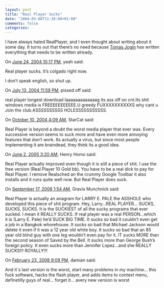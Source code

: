 ```yaml
---
layout: post
title: "Real Player Sucks"
date: "2004-03-08T11:38:00+01:00"
comments: false
categories: 
---
```


<p>I have always hated RealPlayer, and I even thought about writing about it some day. It turns out that there&#8217;s no need because <a href="http://jogin.com/weblog/archives/000504/">Tomas Jogin</a> has written everything that needs to be written already.</p>

<section class="comments">

<div class="comment" id="comment-225">
On <a href="#comment-225" title="Permalink to this comment">June 24, 2004 10:17 PM</a>, yeah
said:
<p>Real player sucks. It&#8217;s colgado right now.</p>

<p>I don&#8217;t speak english, so shut up.</p>


<div class="comment" id="comment-226">
On <a href="#comment-226" title="Permalink to this comment">July 13, 2004 11:59 PM</a>, pissed off
said:
<p>real player longest download laaaaaaaaaaaaag its ass off on cnt.Its shit windows media is FREEEEEEEEEEE.U greedy FUXXXXXXXXXXS why cant u Join the club.ASSSSSSSSSS HOLESSSSSSSSSSS.</p>


<div class="comment" id="comment-227">
On <a href="#comment-227" title="Permalink to this comment">October 10, 2004  4:09 AM</a>, StarCat
said:
<p>Real Player is beyond a doubt the worst media player that ever was. Every successive version seems to suck more and have even more annoying features that don&#8217;t work. Its actually a virus, but since most people implementing it are braindead, they think its a good idea.</p>


<div class="comment" id="comment-228">
On <a href="#comment-228" title="Permalink to this comment">June  2, 2005  3:20 AM</a>, Henry Homo
said:
<p>Real Player actually improved even though it is still a piece of shit. I use the free version (Real Player 10 Gold bb). You have to be a real dick to pay for Real Player. I remove Realsched an the crummy Google Toolbar it also installs and it runs quite well now. But Real Player does suck.</p>


<div class="comment" id="comment-229">
On <a href="#comment-229" title="Permalink to this comment">September 17, 2006  1:54 AM</a>, Gravis Munchnick
said:
<p>Real Player is actually an anagram for LARRY E. PALE the ASSHOLE who developed this piece of shit program.  Hey, Larry&#8230;REAL PLAYER&#8230; SUCKS, SUCKS, SUCKS.
It is the SUCKIEST of all the sucky programs that ever sucked.  I mean it REALLY SUCKS.  If real player was a real PERSON&#8230;which it is (Larry E. Pale)
he&#8217;d SUCK BIG TIME. It sucks so bad it couldn&#8217;t even get a job in a Bangkok whorehouse.  It sucks so bad that Michael Jackson would delete it even if it was a 12 year old white boy.  It sucks so bad that an 85 year old blind guy with one leg wouldn&#8217;t even pay for it. IT sucks MORE than the second season of Saved by the Bell.  It sucks more than George Bush&#8217;s foreign policy.  It even sucks more than Jennifer Lopez&#8230;and she REALLY SUCKS!!! ROYALLY!!!</p>


<div class="comment" id="comment-1623">
On <a href="#comment-1623" title="Permalink to this comment">February 23, 2008  9:09 PM</a>, damian
said:
<p>And it´s last version is the worst, start many problems in my machine&#8230; this fuck software, hacks the flash player, and adds items to context menu, definetilly guys of real&#8230; forget it&#8230; avery new version is worst</p>


</section>

